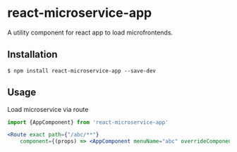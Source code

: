 # react-microservice-app
A utility component for react app to load microfrontends.

## Installation
```
$ npm install react-microservice-app --save-dev 
```

## Usage
Load microservice via route
```jsx
import {AppComponent} from 'react-microservice-app'

<Route exact path={"/abc/**"}
    component={(props) => <AppComponent menuName="abc" overrideComponent={LoadMenuTabs} routeUrl="/abc" apiGwUrl={'http://layout_server'} {...props}/>} />

```


